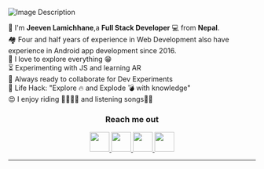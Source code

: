 ![Image Description](https://hdmlbxshrurxrggmrogp.supabase.co/storage/v1/object/public/gpic/v1/image_2021_dSPdV5lnag)

<p align="left">
 👋 I'm <b>Jeeven Lamichhane</b>,a <b>Full Stack Developer</b> 💻 from <b>Nepal</b>.<br/>
 🏘 Four and half years of experience in Web Development also have experience in Android app development since 2016.<br/>
 🔭 I love to explore everything 😁 <br/>
 ⏳ Experimenting with JS and learning AR<br/>
 🔬 Always ready to collaborate for Dev Experiments<br/>
 🎯 Life Hack: "Explore 🔥 and Explode 💣 with knowledge"<br/>
 😍 I enjoy riding 🚴‍♂️🐱‍💻 and listening songs🎵🎶
<br/>
  <h3 align="center">Reach me out</h3>

<p align="center">
                   
<a href="mailto:info@jeevenlamichhane.com.np" target="_blank" title="Mail me ">
  
  <img src="https://user-images.githubusercontent.com/57852378/93742512-d8c74800-fc0b-11ea-9e64-ec554be7cd59.png"  width="40" height="40"/>
  
  </a>

   <a href="https://github.com/MacAlistair1" target="_blank" title="Explore Mac's code on github">
  
  <img src="https://user-images.githubusercontent.com/57852378/93742503-d664ee00-fc0b-11ea-8f75-db2448ff01f1.png"  width="40" height="40"/>
</a>
  <a href="https://jeevenlamichhane.com.np/" target="_blank" title="Visit My Website">

  <img src="https://user-images.githubusercontent.com/57852378/93742509-d7961b00-fc0b-11ea-958f-ed7497f3b785.png"  width="40" height="40"/>
  </a>

  <a href="https://np.linkedin.com/in/jeeven-lamichhane-%E2%9A%A1%F0%9F%8C%B9-36647816b" target="_blank" title="View My Profile on linkedin">
  <img src="https://user-images.githubusercontent.com/57852378/93742508-d7961b00-fc0b-11ea-9ed8-7ad7b25b71d8.png"  width="40" height="40"/>
  </a>


</p>

---
